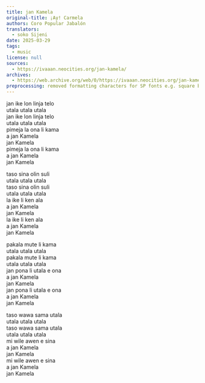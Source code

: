 ```yaml
---
title: jan Kamela
original-title: ¡Ay! Carmela
authors: Coro Popular Jabalón
translators:
  - soko Sijeni
date: 2025-03-29
tags:
  - music
license: null
sources:
  - https://ivaaan.neocities.org/jan-kamela/
archives:
  - https://web.archive.org/web/0/https://ivaaan.neocities.org/jan-kamela/
preprocessing: removed formatting characters for SP fonts e.g. square brackets for cartouches, word1 for alt glyph selection
---
```


jan ike lon linja telo  
utala utala utala  
jan ike lon linja telo  
utala utala utala  
pimeja la ona li kama  
a jan Kamela  
jan Kamela  
pimeja la ona li kama  
a jan Kamela  
jan Kamela

taso sina olin suli  
utala utala utala  
taso sina olin suli  
utala utala utala  
la ike li ken ala  
a jan Kamela  
jan Kamela  
la ike li ken ala  
a jan Kamela  
jan Kamela

pakala mute li kama  
utala utala utala  
pakala mute li kama  
utala utala utala  
jan pona li utala e ona  
a jan Kamela  
jan Kamela  
jan pona li utala e ona  
a jan Kamela  
jan Kamela

taso wawa sama utala  
utala utala utala  
taso wawa sama utala  
utala utala utala  
mi wile awen e sina  
a jan Kamela  
jan Kamela  
mi wile awen e sina  
a jan Kamela  
jan Kamela